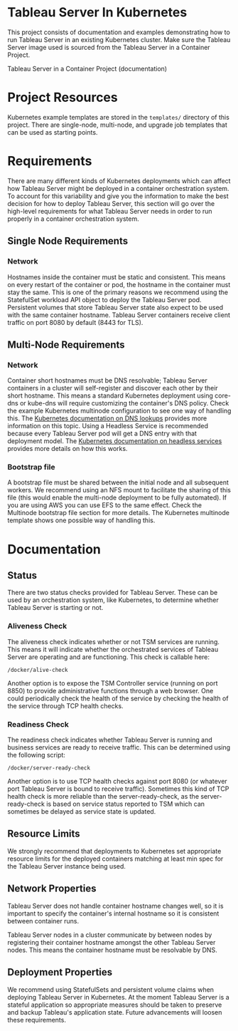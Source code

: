 # Tableau Server In Kubernetes
This project consists of documentation and examples demonstrating how to run Tableau Server in an existing Kubernetes cluster. Make sure the Tableau Server image used is sourced from the Tableau Server in a Container Project.

Tableau Server in a Container Project (documentation)

# Project Resources
Kubernetes example templates are stored in the `templates/` directory of this project. There are single-node, multi-node, and upgrade job templates that can be used as starting points.

# Requirements
There are many different kinds of Kubernetes deployments which can affect how Tableau Server might be deployed in a container orchestration system. To account for this variability and give you the information to make the best decision for how to deploy Tableau Server, this section will go over the high-level requirements for what Tableau Server needs in order to run properly in a container orchestration system.

## Single Node Requirements
### Network
Hostnames inside the container must be static and consistent. This means on every restart of the container or pod, the hostname in the container must stay the same. This is one of the primary reasons we recommend using the StatefulSet workload API object to deploy the Tableau Server pod.
Persistent volumes that store Tableau Server state also expect to be used with the same container hostname.
Tableau Server containers receive client traffic on port 8080 by default (8443 for TLS).

## Multi-Node Requirements
### Network
Container short hostnames must be DNS resolvable; Tableau Server containers in a cluster will self-register and discover each other by their short hostname. This means a standard Kubernetes deployment using core-dns or kube-dns will require customizing the container's DNS policy. Check the example Kubernetes multinode configuration to see one way of handling this. The [Kubernetes documentation on DNS lookups](https://kubernetes.io/docs/concepts/services-networking/dns-pod-service/) provides more information on this topic.
Using a Headless Service is recommended because every Tableau Server pod will get a DNS entry with that deployment model. The [Kubernetes documentation on headless services](https://kubernetes.io/docs/concepts/services-networking/service/#headless-services) provides more details on how this works.

### Bootstrap file
A bootstrap file must be shared between the initial node and all subsequent workers. We recommend using an NFS mount to facilitate the sharing of this file (this would enable the multi-node deployment to be fully automated). If you are using AWS you can use EFS to the same effect. Check the Multinode bootstrap file section for more details. The Kubernetes multinode template shows one possible way of handling this.

# Documentation
## Status
There are two status checks provided for Tableau Server. These can be used by an orchestration system, like Kubernetes, to determine whether Tableau Server is starting or not.

### Aliveness Check
The aliveness check indicates whether or not TSM services are running. This means it will indicate whether the orchestrated services of Tableau Server are operating and are functioning. This check is callable here:
```
/docker/alive-check
```
Another option is to expose the TSM Controller service (running on port 8850) to provide administrative functions through a web browser. One could periodically check the health of the service by checking the health of the service through TCP health checks.

### Readiness Check
The readiness check indicates whether Tableau Server is running and business services are ready to receive traffic. This can be determined using the following script:
```
/docker/server-ready-check
```
Another option is to use TCP health checks against port 8080 (or whatever port Tableau Server is bound to receive traffic). Sometimes this kind of TCP health check is more reliable than the server-ready-check, as the server-ready-check is based on service status reported to TSM which can sometimes be delayed as service state is updated.

## Resource Limits
We strongly recommend that deployments to Kubernetes set appropriate resource limits for the deployed containers matching at least min spec for the Tableau Server instance being used.

## Network Properties
Tableau Server does not handle container hostname changes well, so it is important to specify the container's internal hostname so it is consistent between container runs.

Tableau Server nodes in a cluster communicate by between nodes by registering their container hostname amongst the other Tableau Server nodes. This means the container hostname must be resolvable by DNS.

## Deployment Properties
We recommend using StatefulSets and persistent volume claims when deploying Tableau Server in Kubernetes. At the moment Tableau Server is a stateful application so appropriate measures should be taken to preserve and backup Tableau's application state. Future advancements will loosen these requirements.
